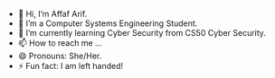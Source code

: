 - 👋 Hi, I’m Affaf Arif.
- 👀 I’m a Computer Systems Engineering Student.
- 🌱 I’m currently learning Cyber Security from CS50 Cyber Security.
- 📫 How to reach me ...
- 😄 Pronouns: She/Her.
- ⚡ Fun fact: I am left handed!

<!---
AffafArif/AffafArif is a ✨ special ✨ repository because its `README.md` (this file) appears on your GitHub profile.
You can click the Preview link to take a look at your changes.
--->
